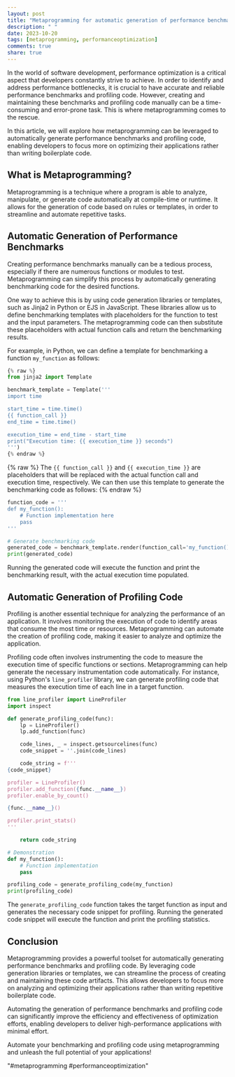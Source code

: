 ```yaml
---
layout: post
title: "Metaprogramming for automatic generation of performance benchmarks and profiling code"
description: " "
date: 2023-10-20
tags: [metaprogramming, performanceoptimization]
comments: true
share: true
---
```


In the world of software development, performance optimization is a critical aspect that developers constantly strive to achieve. In order to identify and address performance bottlenecks, it is crucial to have accurate and reliable performance benchmarks and profiling code. However, creating and maintaining these benchmarks and profiling code manually can be a time-consuming and error-prone task. This is where metaprogramming comes to the rescue.

In this article, we will explore how metaprogramming can be leveraged to automatically generate performance benchmarks and profiling code, enabling developers to focus more on optimizing their applications rather than writing boilerplate code.

## What is Metaprogramming?

Metaprogramming is a technique where a program is able to analyze, manipulate, or generate code automatically at compile-time or runtime. It allows for the generation of code based on rules or templates, in order to streamline and automate repetitive tasks.

## Automatic Generation of Performance Benchmarks

Creating performance benchmarks manually can be a tedious process, especially if there are numerous functions or modules to test. Metaprogramming can simplify this process by automatically generating benchmarking code for the desired functions.

One way to achieve this is by using code generation libraries or templates, such as Jinja2 in Python or EJS in JavaScript. These libraries allow us to define benchmarking templates with placeholders for the function to test and the input parameters. The metaprogramming code can then substitute these placeholders with actual function calls and return the benchmarking results.

For example, in Python, we can define a template for benchmarking a function `my_function` as follows:

```python
{% raw %}
from jinja2 import Template

benchmark_template = Template('''
import time

start_time = time.time()
{{ function_call }}
end_time = time.time()

execution_time = end_time - start_time
print("Execution time: {{ execution_time }} seconds")
''')
{% endraw %}
```
{% raw %}
The `{{ function_call }}` and `{{ execution_time }}` are placeholders that will be replaced with the actual function call and execution time, respectively. We can then use this template to generate the benchmarking code as follows:
{% endraw %}
```python
function_code = '''
def my_function():
    # Function implementation here
    pass
'''

# Generate benchmarking code
generated_code = benchmark_template.render(function_call='my_function()', execution_time='[INSERT EXECUTION TIME]')
print(generated_code)
```

Running the generated code will execute the function and print the benchmarking result, with the actual execution time populated.

## Automatic Generation of Profiling Code

Profiling is another essential technique for analyzing the performance of an application. It involves monitoring the execution of code to identify areas that consume the most time or resources. Metaprogramming can automate the creation of profiling code, making it easier to analyze and optimize the application.

Profiling code often involves instrumenting the code to measure the execution time of specific functions or sections. Metaprogramming can help generate the necessary instrumentation code automatically. For instance, using Python's `line_profiler` library, we can generate profiling code that measures the execution time of each line in a target function.

```python
from line_profiler import LineProfiler
import inspect

def generate_profiling_code(func):
    lp = LineProfiler()
    lp.add_function(func)

    code_lines, _ = inspect.getsourcelines(func)
    code_snippet = ''.join(code_lines)

    code_string = f'''
{code_snippet}

profiler = LineProfiler()
profiler.add_function({func.__name__})
profiler.enable_by_count()

{func.__name__}()

profiler.print_stats()
'''

    return code_string

# Demonstration
def my_function():
    # Function implementation
    pass

profiling_code = generate_profiling_code(my_function)
print(profiling_code)
```

The `generate_profiling_code` function takes the target function as input and generates the necessary code snippet for profiling. Running the generated code snippet will execute the function and print the profiling statistics.

## Conclusion

Metaprogramming provides a powerful toolset for automatically generating performance benchmarks and profiling code. By leveraging code generation libraries or templates, we can streamline the process of creating and maintaining these code artifacts. This allows developers to focus more on analyzing and optimizing their applications rather than writing repetitive boilerplate code.

Automating the generation of performance benchmarks and profiling code can significantly improve the efficiency and effectiveness of optimization efforts, enabling developers to deliver high-performance applications with minimal effort.

Automate your benchmarking and profiling code using metaprogramming and unleash the full potential of your applications!

"#metaprogramming #performanceoptimization"